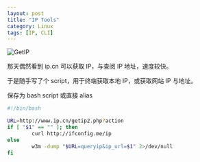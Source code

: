 ```yaml
---
layout: post
title: "IP Tools"
category: Linux
tags: [IP, CLI]
---
```


![GetIP](//cdn.09hd.com/images/2011/08/getip.png "getip")

那天偶然看到 ip.cn 可以获取 IP，与查阅 IP 地址，速度较快。

<!-- more -->
于是随手写了个 script，用于终端获取本地 IP，或获取网站 IP 与地址。

保存为 bash script 或直接 alias

```bash
#!/bin/bash

URL=http://www.ip.cn/getip2.php?action
if [ "$1" == "" ]; then
        curl http://ifconfig.me/ip
else
        w3m -dump "$URL=queryip&ip_url=$1" 2>/dev/null
fi
```
